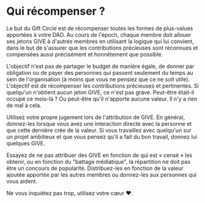 # Qui récompenser ?

Le but du Gift Circle est de récompenser toutes les formes de plus-values apportées à votre DAO. Au cours de l'epoch, chaque membre doit allouer ses jetons GIVE à d'autres membres en utilisant la logique qui lui convient, dans le but de s'assurer que les contributions précieuses sont reconnues et compensées aussi précisément et honnêtement que possible.

L'objectif n'est pas de partager le budget de manière égale, de donner par obligation ou de payer des personnes qui passent seulement du temps au sein de l'organisation (à moins que vous ne pensiez que ce ne soit utile). L'objectif est de récompenser les contributions précieuses et pertinentes. Si quelqu'un n'obtient aucun jeton GIVE, ce n'est pas grave. Peut-être était-il occupé ce mois-là ? Ou peut-être qu'il n'apporte aucune valeur. Il n'y a rien de mal à cela.

Utilisez votre propre jugement lors de l'attribution de GIVE. En général, donnez-les lorsque vous avez une interaction directe avec la personne et que cette dernière crée de la valeur. Si vous travaillez avec quelqu'un sur un projet ambitieux et que vous pensez qu'il a fait du bon travail, donnez lui quelques GIVE.

Essayez de ne pas attribuer des GIVE en fonction de qui est « censé » les obtenir, ou en fonction du "battage médiatique", la répartition ne doit pas être un concours de popularité. Distribuez-les en fonction de la valeur ajoutée apportée par les autres membres ou donnez-les aux personnes qui vous aident.

Ne vous inquiétez pas trop, utilisez votre cœur ❤️.
